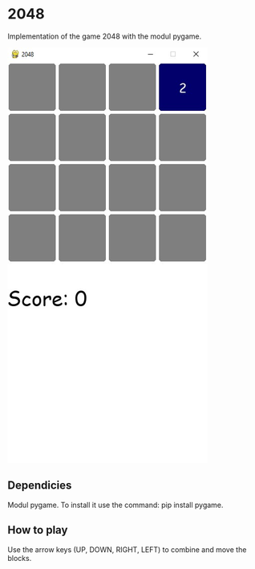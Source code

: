 # 2048
Implementation of the game 2048 with the modul pygame.

![Game Start](https://github.com/free43/2048/blob/main/img/screenshot.jpg?raw=true)

## Dependicies
Modul pygame. To install it use the command: pip install pygame.

## How to play
Use the arrow keys (UP, DOWN, RIGHT, LEFT) to combine and move the blocks.
